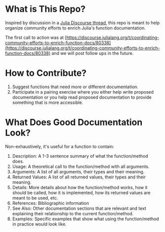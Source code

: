 # What is This Repo?

Inspired by discussion in a [Julia Discourse thread](https://discourse.julialang.org/t/blog-post-about-my-experiences-with-julia/79976), this repo is meant to help organize community efforts to enrich Julia's function documentation.

The first call to action was at [https://discourse.julialang.org/t/coordinating-community-efforts-to-enrich-function-docs/80338](https://discourse.julialang.org/t/coordinating-community-efforts-to-enrich-function-docs/80338) and we will post follow ups in the future.

# How to Contribute?

1. Suggest functions that need more or different documentation.
2. Participate in a pairing exercise where you either help write proposed documentation or you help read proposed documentation to provide something that is more accessible.

# What Does Good Documentation Look?

Non-exhaustively, it's useful for a function to contain:

1. Description: A 1-3 sentence summary of what the function/method does.
2. Usage: A theoretical call to the function/method with all arguments.
3. Arguments: A list of all arguments, their types and their meaning.
4. Returned Values: A list of all returned values, their types and their meaning.
5. Details: More details about how the function/method works, how it should be called, how it is implemented, how its returned values are meant to be used, etc.
6. References: Bibliographic information
7. See Also: Other documentation sections that are relevant and text explaining their relationship to the current function/method.
8. Examples: Specific examples that show what using the function/method in practice would look like.
